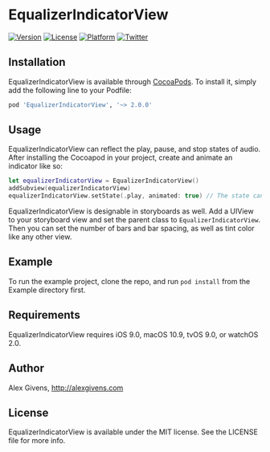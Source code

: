 # EqualizerIndicatorView

[![Version](https://img.shields.io/cocoapods/v/EqualizerIndicatorView.svg?style=flat)](http://cocoapods.org/pods/EqualizerIndicatorView)
[![License](https://img.shields.io/cocoapods/l/EqualizerIndicatorView.svg?style=flat)](http://cocoapods.org/pods/EqualizerIndicatorView)
[![Platform](https://img.shields.io/cocoapods/p/EqualizerIndicatorView.svg?style=flat)](http://cocoapods.org/pods/EqualizerIndicatorView)
[![Twitter](https://img.shields.io/badge/twitter-%40AlexGivens_-blue.svg)](http://twitter.com/AlexGivens_)

## Installation

EqualizerIndicatorView is available through [CocoaPods](http://cocoapods.org). To install
it, simply add the following line to your Podfile:

```ruby
pod 'EqualizerIndicatorView', '~> 2.0.0'
```

## Usage

EqualizerIndicatorView can reflect the play, pause, and stop states of audio. After installing the Cocoapod in your project, create and animate an indicator like so:

```swift
let equalizerIndicatorView = EqualizerIndicatorView()
addSubview(equalizerIndicatorView)
equalizerIndicatorView.setState(.play, animated: true) // The state can be set to .play, .pause, or .stop
```

EqualizerIndicatorView is designable in storyboards as well. Add a UIView to your storyboard view and set the parent class to `EqualizerIndicatorView`. Then you can set the number of bars and bar spacing, as well as tint color like any other view.

## Example

To run the example project, clone the repo, and run `pod install` from the Example directory first.

## Requirements

EqualizerIndicatorView requires iOS 9.0, macOS 10.9, tvOS 9.0, or watchOS 2.0.

## Author

Alex Givens, http://alexgivens.com

## License

EqualizerIndicatorView is available under the MIT license. See the LICENSE file for more info.
